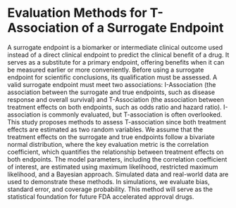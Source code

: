 # Evaluation Methods for T-Association of a Surrogate Endpoint
A surrogate endpoint is a biomarker or intermediate clinical outcome used instead of a direct clinical endpoint to predict the clinical benefit of a drug. It serves as a substitute for a primary endpoint, offering benefits when it can be measured earlier or more conveniently. Before using a surrogate endpoint for scientific conclusions, its qualification must be assessed. A valid surrogate endpoint must meet two associations: I-Association (the association between the surrogate and true endpoints, such as disease response and overall survival) and T-Association (the association between treatment effects on both endpoints, such as odds ratio and hazard ratio). I-association is commonly evaluated, but T-association is often overlooked. This study proposes methods to assess T-association since both treatment effects are estimated as two random variables. We assume that the treatment effects on the surrogate and true endpoints follow a bivariate normal distribution, where the key evaluation metric is the correlation coefficient, which quantifies the relationship between treatment effects on both endpoints. The model parameters, including the correlation coefficient of interest, are estimated using maximum likelihood, restricted maximum likelihood, and a Bayesian approach. Simulated data and real-world data are used to demonstrate these methods. In simulations, we evaluate bias, standard error, and coverage probability. This method will serve as the statistical foundation for future FDA accelerated approval drugs.
